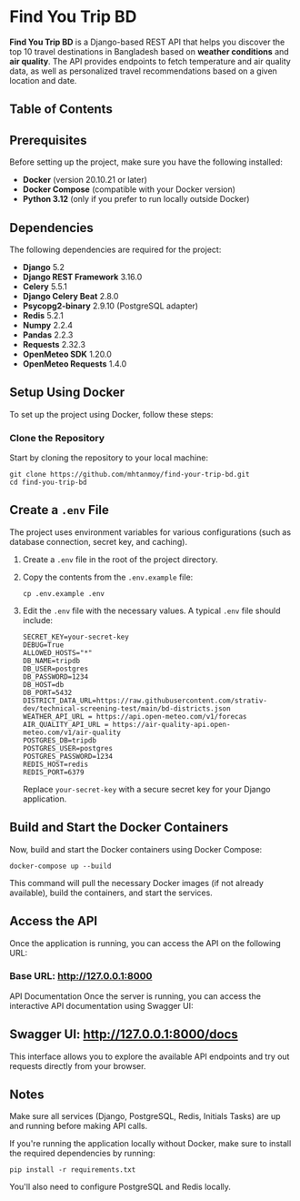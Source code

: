 # Find You Trip BD

**Find You Trip BD** is a Django-based REST API that helps you discover the top 10 travel destinations in Bangladesh based on **weather conditions** and **air quality**. The API provides endpoints to fetch temperature and air quality data, as well as personalized travel recommendations based on a given location and date.

## Table of Contents



## Prerequisites

Before setting up the project, make sure you have the following installed:

- **Docker** (version 20.10.21 or later)
- **Docker Compose** (compatible with your Docker version)
- **Python 3.12** (only if you prefer to run locally outside Docker)

## Dependencies

The following dependencies are required for the project:

- **Django** 5.2
- **Django REST Framework** 3.16.0
- **Celery** 5.5.1
- **Django Celery Beat** 2.8.0
- **Psycopg2-binary** 2.9.10 (PostgreSQL adapter)
- **Redis** 5.2.1
- **Numpy** 2.2.4
- **Pandas** 2.2.3
- **Requests** 2.32.3
- **OpenMeteo SDK** 1.20.0
- **OpenMeteo Requests** 1.4.0

## Setup Using Docker

To set up the project using Docker, follow these steps:

### Clone the Repository

Start by cloning the repository to your local machine:

```
git clone https://github.com/mhtanmoy/find-your-trip-bd.git
cd find-you-trip-bd
```

## Create a `.env` File

The project uses environment variables for various configurations (such as database connection, secret key, and caching). 

1. Create a `.env` file in the root of the project directory.
2. Copy the contents from the `.env.example` file:

    ```
    cp .env.example .env
    ```

3. Edit the `.env` file with the necessary values. A typical `.env` file should include:

    ```
    SECRET_KEY=your-secret-key
    DEBUG=True
    ALLOWED_HOSTS="*"
    DB_NAME=tripdb
    DB_USER=postgres
    DB_PASSWORD=1234
    DB_HOST=db
    DB_PORT=5432
    DISTRICT_DATA_URL=https://raw.githubusercontent.com/strativ-dev/technical-screening-test/main/bd-districts.json
    WEATHER_API_URL = https://api.open-meteo.com/v1/forecas
    AIR_QUALITY_API_URL = https://air-quality-api.open-meteo.com/v1/air-quality
    POSTGRES_DB=tripdb
    POSTGRES_USER=postgres
    POSTGRES_PASSWORD=1234
    REDIS_HOST=redis
    REDIS_PORT=6379
    ```

   Replace `your-secret-key` with a secure secret key for your Django application.


## Build and Start the Docker Containers

Now, build and start the Docker containers using Docker Compose:

```
docker-compose up --build
```
This command will pull the necessary Docker images (if not already available), build the containers, and start the services.

## Access the API
Once the application is running, you can access the API on the following URL:

### Base URL: http://127.0.0.1:8000

API Documentation
Once the server is running, you can access the interactive API documentation using Swagger UI:

## Swagger UI: http://127.0.0.1:8000/docs

This interface allows you to explore the available API endpoints and try out requests directly from your browser.

## Notes
Make sure all services (Django, PostgreSQL, Redis, Initials Tasks) are up and running before making API calls.

If you're running the application locally without Docker, make sure to install the required dependencies by running:

```
pip install -r requirements.txt
```
You'll also need to configure PostgreSQL and Redis locally.